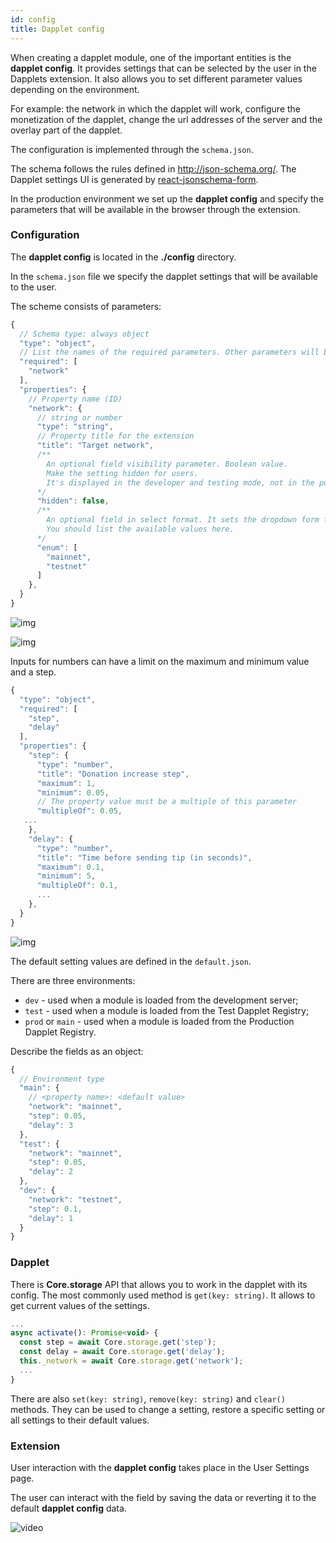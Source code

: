 ```yaml
---
id: config
title: Dapplet config
---
```


When creating a dapplet module, one of the important entities is the **dapplet config**. It provides settings that can be selected by the user in the Dapplets extension. It also allows you to set different parameter values depending on the environment.

For example: the network in which the dapplet will work, configure the monetization of the dapplet, change the url addresses of the server and the overlay part of the dapplet.

The configuration is implemented through the `schema.json`.

The schema follows the rules defined in http://json-schema.org/.
The Dapplet settings UI is generated by [react-jsonschema-form](https://react-jsonschema-form.readthedocs.io/en/latest/usage/single/).

In the production environment we set up the **dapplet config** and specify the parameters that will be available in the browser through the extension.

### Configuration

The **dapplet config** is located in the **./config** directory.

In the `schema.json` file we specify the dapplet settings that will be available to the user.

The scheme consists of parameters:

```js
{
  // Schema type: always object
  "type": "object",
  // List the names of the required parameters. Other parameters will be optional
  "required": [
    "network"
  ],
  "properties": {
    // Property name (ID)
    "network": {
      // string or number
      "type": "string",
      // Property title for the extension
      "title": "Target network",
      /**
        An optional field visibility parameter. Boolean value.
        Make the setting hidden for users.
        It's displayed in the developer and testing mode, not in the public.
      */
      "hidden": false,
      /**
        An optional field in select format. It sets the dropdown form for the setting.
        You should list the available values here.
      */
      "enum": [
        "mainnet",
        "testnet"
      ]
    },
  }
}
```

![img](/img/con_01.png)

![img](/img/con_02.png)

Inputs for numbers can have a limit on the maximum and minimum value and a step.

```js
{
  "type": "object",
  "required": [
    "step",
    "delay"
  ],
  "properties": {
    "step": {
      "type": "number",
      "title": "Donation increase step",
      "maximum": 1,
      "minimum": 0.05,
      // The property value must be a multiple of this parameter
      "multipleOf": 0.05,
   ...
    },
    "delay": {
      "type": "number",
      "title": "Time before sending tip (in seconds)",
      "maximum": 0.1,
      "minimum": 5,
      "multipleOf": 0.1,
      ...
    },
  }
}
```

![img](/img/con_03.png)

The default setting values are defined in the `default.json`.

There are three environments:

- `dev` - used when a module is loaded from the development server;
- `test` - used when a module is loaded from the Test Dapplet Registry;
- `prod` or `main` - used when a module is loaded from the Production Dapplet Registry.

Describe the fields as an object:

```js
{
  // Environment type
  "main": {
    // <property name>: <default value> 
    "network": "mainnet",
    "step": 0.05,
    "delay": 3
  },
  "test": {
    "network": "mainnet",
    "step": 0.05,
    "delay": 2
  },
  "dev": {
    "network": "testnet",
    "step": 0.1,
    "delay": 1
  }
}
```

### Dapplet

There is **Core.storage** API that allows you to work in the dapplet with its config.
The most commonly used method is `get(key: string)`. It allows to get current values of the settings.

```js
...
async activate(): Promise<void> {
  const step = await Core.storage.get('step');
  const delay = await Core.storage.get('delay');
  this._network = await Core.storage.get('network');
  ...
}
```

There are also `set(key: string)`, `remove(key: string)` and `clear()` methods. They can be used to change a setting, restore a specific setting or all settings to their default values.

### Extension

User interaction with the **dapplet config** takes place in the User Settings page.

The user can interact with the field by saving the data or reverting it to the default **dapplet config** data.

![video](/video/con_01.gif)
